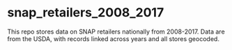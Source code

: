 # snap_retailers_2008_2017
This repo stores data on SNAP retailers nationally from 2008-2017. Data are from the USDA, with records linked across years and all stores geocoded.
